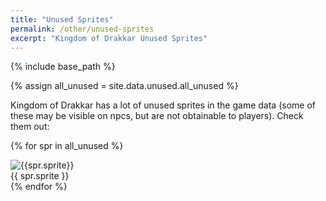 ```yaml
---
title: "Unused Sprites"
permalink: /other/unused-sprites
excerpt: "Kingdom of Drakkar Unused Sprites"
---
```


{% include base_path %}

{% assign all_unused  = site.data.unused.all_unused %}

Kingdom of Drakkar has a lot of unused sprites in the game data (some of these may be visible on npcs, but are not obtainable to players). Check them out:

<div class="row">
  
  {% for spr in all_unused %}
  <div class="sprite-container-wrap sprite-container">
    <img itemprop="image" src="{{ spr.sprite | prepend: "/images/content/" | prepend: base_path | append: ".png" }}" alt="{{spr.sprite}}" />
    <br>
    {{ spr.sprite }}
  </div>
  {% endfor %}
  
</div>
